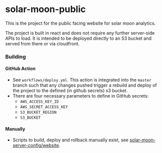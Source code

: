 # solar-moon-public

This is the project for the public facing website for solar moon analytics.

The project is built in react and does not require any further server-side APIs to load. It is intended to be deployed
directly to an S3 bucket and served from there or via cloudfront.

### Building

#### GitHub Action

- See `workflows/deploy.yml`. This action is integrated into the `master` branch such that any changes pushed trigger a
  rebuild and deploy of the project to the defined (in github secrets) s3 bucket.
- There are four necessary parameters to define in GitHub secrets:
  - `AWS_ACCESS_KEY_ID`
  - `AWS_SECRET_ACCESS_KEY`
  - `S3_BUCKET_REGION`
  - `S3_BUCKET`

#### Manually

- Scripts to build, deploy and rollback manually exist, see [solar-moon-server-config/website](https://github.com/bigboxer23/solar-moon-server-config/tree/main/scripts/website).
